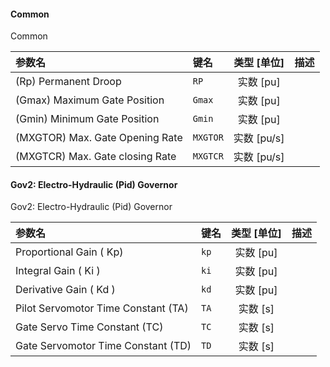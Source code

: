 <!--
DO NOT EDIT THIS FILE DIRECTLY.
This file is generated by tools/comp-docs.js.
All changes will be overwritten by regeneration.
-->

<slot class="model-parameters">

#### Common

Common

| 参数名 | 键名 | 类型 [单位] | 描述 |
|:------ |:---- |:-----------:|:---- |
| \(Rp\) Permanent Droop | `RP` | 实数 [pu] |  |
| \(Gmax\) Maximum Gate Position | `Gmax` | 实数 [pu] |  |
| \(Gmin\) Minimum Gate Position | `Gmin` | 实数 [pu] |  |
| \(MXGTOR\) Max\. Gate Opening Rate | `MXGTOR` | 实数 [pu/s] |  |
| \(MXGTCR\) Max\. Gate closing Rate | `MXGTCR` | 实数 [pu/s] |  |

#### Gov2:  Electro\-Hydraulic \(Pid\) Governor

Gov2:  Electro-Hydraulic (Pid) Governor

| 参数名 | 键名 | 类型 [单位] | 描述 |
|:------ |:---- |:-----------:|:---- |
| Proportional Gain \( Kp\)  | `kp` | 实数 [pu] |  |
| Integral Gain \( Ki \) | `ki` | 实数 [pu] |  |
| Derivative Gain \( Kd \) | `kd` | 实数 [pu] |  |
| Pilot Servomotor Time Constant \(TA\) | `TA` | 实数 [s] |  |
| Gate Servo Time Constant \(TC\) | `TC` | 实数 [s] |  |
| Gate Servomotor Time Constant \(TD\) | `TD` | 实数 [s] |  |


</slot>
